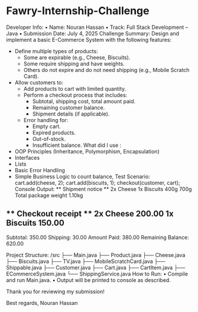 # Fawry-Internship-Challenge
Developer Info:
• Name: Nouran Hassan
• Track: Full Stack Development – Java
• Submission Date: July 4, 2025
 Challenge Summary:
Design and implement a basic E-Commerce System with the following features:
- Define multiple types of products:
  - Some are expirable (e.g., Cheese, Biscuits).
  - Some require shipping and have weights.
  - Others do not expire and do not need shipping (e.g., Mobile Scratch Card).
- Allow customers to:
  - Add products to cart with limited quantity.
  - Perform a checkout process that includes:
    - Subtotal, shipping cost, total amount paid.
    - Remaining customer balance.
    - Shipment details (if applicable).
  - Error handling for:
    - Empty cart.
    - Expired products.
    - Out-of-stock.
    - Insufficient balance.
What did I use :
- OOP Principles (Inheritance, Polymorphism, Encapsulation)
- Interfaces
- Lists
- Basic Error Handling
- Simple Business Logic to count balance,
 Test Scenario:
cart.add(cheese, 2);
cart.add(biscuits, 1);
checkout(customer, cart);
 Console Output:
** Shipment notice **
2x Cheese
1x Biscuits
400g
700g
Total package weight 1.10kg

** Checkout receipt **
2x Cheese
200.00
1x Biscuits
150.00
-----------------------------
Subtotal: 350.00
Shipping: 30.00
Amount Paid: 380.00
Remaining Balance: 620.00

Project Structure:
/src
  ├── Main.java
  ├── Product.java
  ├── Cheese.java
  ├── Biscuits.java
  ├── TV.java
  ├── MobileScratchCard.java
  ├── Shippable.java
  ├── Customer.java
  ├── Cart.java
  ├── CartItem.java
  ├── ECommerceSystem.java
  └── ShippingService.java
 How to Run:
• Compile and run Main.java.
• Output will be printed to console as described.

Thank you for reviewing my submission!

Best regards,
Nouran Hassan

